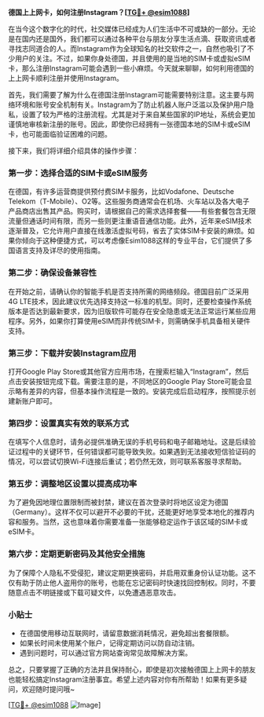**德国上上网卡，如何注册Instagram？[[TG💪+ @esim1088](https://t.me/s/esim1088)]**

在当今这个数字化的时代，社交媒体已经成为人们生活中不可或缺的一部分。无论是在国内还是国外，我们都可以通过各种平台与朋友分享生活点滴、获取资讯或者寻找志同道合的人。而Instagram作为全球知名的社交软件之一，自然也吸引了不少用户的关注。不过，如果你身处德国，并且使用的是当地的SIM卡或虚拟eSIM卡，那么注册Instagram可能会遇到一些小麻烦。今天就来聊聊，如何利用德国的上上网卡顺利注册并使用Instagram。

首先，我们需要了解为什么在德国注册Instagram可能需要特别注意。这主要与网络环境和账号安全机制有关。Instagram为了防止机器人账户泛滥以及保护用户隐私，设置了较为严格的注册流程。尤其是对于来自某些国家的IP地址，系统会更加谨慎地审核新注册的账号。因此，即使你已经拥有一张德国本地的SIM卡或eSIM卡，也可能面临验证困难的问题。

接下来，我们将详细介绍具体的操作步骤：

### 第一步：选择合适的SIM卡或eSIM服务

在德国，有许多运营商提供预付费SIM卡服务，比如Vodafone、Deutsche Telekom（T-Mobile）、O2等。这些服务商通常会在机场、火车站以及各大电子产品商店出售其产品。购买时，请根据自己的需求选择套餐——有些套餐包含无限流量但通话时间有限，而另一些则更注重语音通信功能。此外，近年来eSIM技术逐渐普及，它允许用户直接在线激活虚拟号码，省去了实体SIM卡安装的麻烦。如果你倾向于这种便捷方式，可以考虑像Esim1088这样的专业平台，它们提供了多国语言支持及详尽的使用指南。

### 第二步：确保设备兼容性

在开始之前，请确认你的智能手机是否支持所需的网络频段。德国目前广泛采用4G LTE技术，因此建议优先选择支持这一标准的机型。同时，还要检查操作系统版本是否达到最新要求，因为旧版软件可能存在安全隐患或无法正常运行某些应用程序。另外，如果你打算使用eSIM而非传统SIM卡，则需确保手机具备相关硬件支持。

### 第三步：下载并安装Instagram应用

打开Google Play Store或其他官方应用市场，在搜索栏输入“Instagram”，然后点击安装按钮完成下载。需要注意的是，不同地区的Google Play Store可能会显示略有差异的内容，但基本操作流程是一致的。安装完成后启动程序，按照提示创建新账户即可。

### 第四步：设置真实有效的联系方式

在填写个人信息时，请务必提供准确无误的手机号码和电子邮箱地址。这是后续验证过程中的关键环节，任何错误都可能导致失败。如果遇到无法接收短信验证码的情况，可以尝试切换Wi-Fi连接后重试；若仍然无效，则可联系客服寻求帮助。

### 第五步：调整地区设置以提高成功率

为了避免因地理位置限制而被封禁，建议在首次登录时将地区设定为德国（Germany）。这样不仅可以避开不必要的干扰，还能更好地享受本地化的推荐内容和服务。当然，这也意味着你需要准备一张能够稳定运作于该区域的SIM卡或eSIM卡。

### 第六步：定期更新密码及其他安全措施

为了保障个人隐私不受侵犯，建议定期更换密码，并启用双重身份认证功能。这不仅有助于防止他人盗用你的账号，也能在忘记密码时快速找回控制权。同时，不要随意点击不明链接或下载可疑文件，以免遭遇恶意攻击。

### 小贴士

- 在德国使用移动互联网时，请留意数据消耗情况，避免超出套餐限额。
- 如果长时间未使用某个账户，记得定期访问以防自动注销。
- 遇到问题时，可以通过官方网站查询常见故障解决方案。

总之，只要掌握了正确的方法并且保持耐心，即使是初次接触德国上上网卡的朋友也能轻松搞定Instagram注册事宜。希望上述内容对你有所帮助！如果有更多疑问，欢迎随时提问哦~

[[TG💪+ @esim1088](https://t.me/s/esim1088) ![Image](https://i.postimg.cc/4NQfJmqS/Snipaste-2025-05-13-00-14-12.png)]